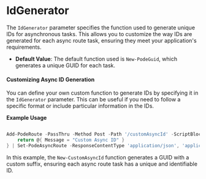 # IdGenerator

The `IdGenerator` parameter specifies the function used to generate unique IDs for asynchronous tasks. This allows you to customize the way IDs are generated for each async route task, ensuring they meet your application's requirements.

- **Default Value**: The default function used is `New-PodeGuid`, which generates a unique GUID for each task.

#### Customizing Async ID Generation

You can define your own custom function to generate IDs by specifying it in the `IdGenerator` parameter. This can be useful if you need to follow a specific format or include particular information in the IDs.

**Example Usage**

```powershell

Add-PodeRoute -PassThru -Method Post -Path '/customAsyncId' -ScriptBlock {
    return @{ Message = "Custom Async ID" }
} | Set-PodeAsyncRoute -ResponseContentType 'application/json', 'application/yaml' -IdGenerator  {return [guid]::NewGuid().ToString() + "-custom" }
```

In this example, the `New-CustomAsyncId` function generates a GUID with a custom suffix, ensuring each async route task has a unique and identifiable ID.

